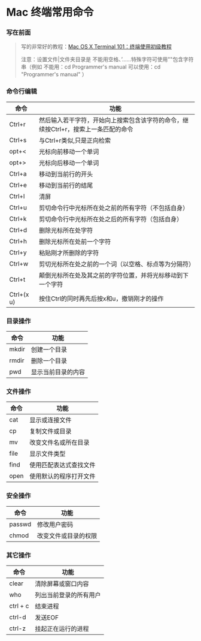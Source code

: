 # Mac 终端常用命令
### 写在前面
> 写的非常好的教程：[Mac OS X Terminal 101：终端使用初级教程](https://www.renfei.org/blog/mac-os-x-terminal-101.html)
> 
> 注意：设置文件|文件夹目录是 不能用空格、’......特殊字符可使用""包含字符串（例如 不能用：cd Programmer's manual 可以使用：cd "Programmer's manual" ）

### 命令行编辑

命令 | 功能
--------- | -------------
Ctrl+r | 然后输入若干字符，开始向上搜索包含该字符的命令，继续按Ctrl+r，搜索上一条匹配的命令
Ctrl+s | 与Ctrl+r类似,只是正向检索
opt+< | 光标向前移动一个单词
opt+> | 光标向后移动一个单词
Ctrl+a | 移动到当前行的开头
Ctrl+e | 移动到当前行的结尾
Ctrl+l | 清屏
Ctrl+u | 剪切命令行中光标所在处之前的所有字符（不包括自身）
Ctrl+k | 剪切命令行中光标所在处之后的所有字符（包括自身）
Ctrl+d | 删除光标所在处字符
Ctrl+h | 删除光标所在处前一个字符
Ctrl+y | 粘贴刚才所删除的字符
Ctrl+w | 剪切光标所在处之前的一个词（以空格、标点等为分隔符）
Ctrl+t | 颠倒光标所在处及其之前的字符位置，并将光标移动到下一个字符
Ctrl+(x u) | 按住Ctrl的同时再先后按x和u，撤销刚才的操作


### 目录操作

命令 | 功能
--------- | -------------
mkdir | 创建一个目录
rmdir | 删除一个目录
pwd | 显示当前目录的内容

### 文件操作

命令 | 功能
--------- | -------------
cat | 显示或连接文件
cp | 复制文件或目录
mv | 改变文件名或所在目录
file | 显示文件类型
find | 使用匹配表达式查找文件
open | 使用默认的程序打开文件

### 安全操作

命令 | 功能
--------- | -------------
passwd | 修改用户密码
chmod | 改变文件或目录的权限

### 其它操作

命令 | 功能
--------- | -------------
clear | 清除屏幕或窗口内容
who | 列出当前登录的所有用户
ctrl + c | 结束进程
ctrl-d | 发送EOF
ctrl-z | 挂起正在运行的进程







